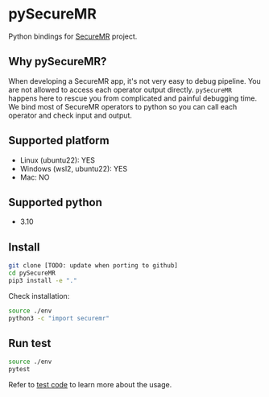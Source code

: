 # pySecureMR

Python bindings for [SecureMR](https://path-to-SecureMR-link) project.

## Why pySecureMR?

When developing a SecureMR app, it's not very easy to debug pipeline.
You are not allowed to access each operator output directly. `pySecureMR` happens here
to rescue you from complicated and painful debugging time. We bind most of SecureMR
operators to python so you can call each operator and check input and output.

## Supported platform
- Linux (ubuntu22): YES
- Windows (wsl2, ubuntu22): YES
- Mac: NO

## Supported python
- 3.10

## Install

```bash
git clone [TODO: update when porting to github]
cd pySecureMR
pip3 install -e "."
```
Check installation:
```bash
source ./env
python3 -c "import securemr"
```

## Run test

```bash
source ./env
pytest
```
Refer to [test code](./tests) to learn more about the usage.
